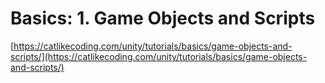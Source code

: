 # Basics: 1. Game Objects and Scripts

[https://catlikecoding.com/unity/tutorials/basics/game-objects-and-scripts/](https://catlikecoding.com/unity/tutorials/basics/game-objects-and-scripts/)
